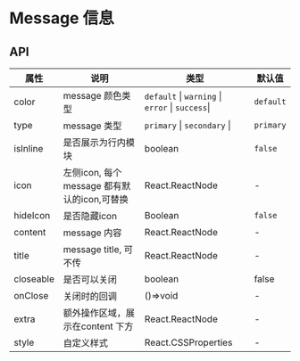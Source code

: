 # Message 信息

<code src="./demo/index.tsx"></code>

## API

| 属性      | 说明                                   | 类型                                             | 默认值       |
| --------- | -------------------------------------- | ------------------------------------------------ | ------------ |
| color     | message 颜色类型                        | `default` \| `warning` \| `error` \| `success`\|          | `default`     |
| type     | message 类型        | `primary` \| `secondary` \|         | `primary`     |
| isInline   | 是否展示为行内模块                              | boolean                                      | `false`      |
| icon      | 左侧icon, 每个message 都有默认的icon,可替换    | React.ReactNode                                       | - |
| hideIcon      | 是否隐藏icon  | Boolean                                       | `false` |
| content   | message 内容                               | React.ReactNode                                        | - |
| title     | message title, 可不传                      | React.ReactNode                                        | - |
| closeable   | 是否可以关闭                               | boolean                                      | false      |
| onClose     | 关闭时的回调                               | ()=>void                                     | -        |
| extra     | 额外操作区域，展示在content 下方               | React.ReactNode                              | -        |
| style     | 自定义样式              | React.CSSProperties                              | -        |
